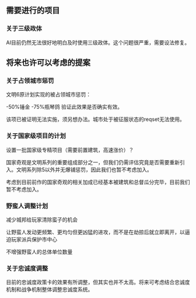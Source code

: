 ## 需要进行的项目

### 关于三级政体

AI目前仍然无法很好地明白及时使用三级政体。这个问题很严重，需要设法修复。

## 将来也许可以考虑的提案

### 关于占领城市惩罚

文明6原计划实现的被占领城市惩罚：

-50%锤金 -75%瓶琴鸽 验证此效果是否确实有效。

该项已被证明无法实施，须另想办法。城市处于被征服状态的reqset无法使用。

### 关于国家级项目的计划

设置一批国家级专精项目（需要前置建筑，高速涨价）？

国家奇观是文明系列的重要组成部分之一，但我们仍需评估究竟是否需要重新引入。文明系列除5以外并无爆铺惩罚，因此我们也暂不考虑加入。

考虑到目前前作的国家奇观的相关加成已经基本被建筑和总督瓜分完毕，目前我们暂不考虑加入。

### 野蛮人调整计划

减少城邦给玩家清除蛮子的机会

让野蛮人发动更频繁、更均匀但更凶猛的进攻，而不是在劫掠后就立即离开，以逼迫玩家派兵保护市中心

不增强野蛮人的总体单位数量

### 关于忠诚度调整

目前的忠诚度政策卡的效果有所调整，但其实也并不太高。将来可考虑结合忠诚度机制和战争机制整体调整忠诚度系统。